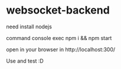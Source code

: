 # websocket-backend
need install nodejs

command console exec npm i && npm start

open in your browser in http://localhost:300/ 

Use and test :D